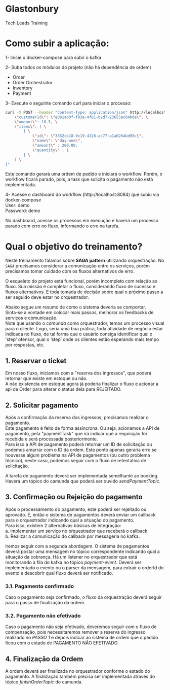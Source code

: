 # Glastonbury
Tech Leads Training

# Como subir a aplicação:

1- Inicie o docker-compose para subir o kafka

2- Suba todos os módulos do projeto (não há dependência de ordem)
- Order
- Order Orchestrator
- Inventory
- Payment

3- Execute o seguinte comando curl para iniciar o processo:

```sh 
curl -X POST --header "Content-Type: application/json" http://localhost:8080/orders -d "{\
    \"customerId\": \"e081ad0f-f83e-4f81-b2d7-23655ac04b8a\", \
    \"amount\": 10.5, \
    \"items\": [ \
        { \
            \"id\": \"3852cb18-9c19-4326-ac77-a1a0264bd98c\",
            \"name\": \"day-one\",
            \"amount\" : 200.00,
            \"quantity\" : 1
        } \
    ] \
}"
```

Este comando gerará uma ordem de pedido e iniciará o workflow.
Porém, o workflow ficará parado, pois, a task que solicita o pagamento não está implementada.

4- Acesse o dashboard do workflow (http://localhost:8084) que subiu via docker-compose \
User: demo \
Password: demo

No dashboard, acesse os processos em execução e haverá um processo parado com erro no fluxo, informando o erro na tarefa.


# Qual o objetivo do treinamento?

Neste treinamento falamos sobre **SAGA pattern** utilizando orquestração.
No `SAGA` precisamos considerar a comunicação entre os serviços, 
porém precisamos tomar cuidado com os fluxos alternativos de erro.

O esqueleto do projeto está funcional, porém incompleto com relação ao fluxo. 
Sua missão é completar o fluxo, considerando fluxo de sucesso e fluxos alternativos. 
E toda tomada de decisão sobre qual o próximo passo a ser seguido deve estar no orquestrador. 

Abaixo segue um resumo de como o sistema deveria se comportar. \
Sinta-se a vontade em colocar mais passos, melhorar os feedbacks de serviços e comunicação. \
Note que usando o *camunda* como orquestrador, temos um processo visual para o cliente. Logo, seria uma boa prática, 
toda atividade de negócio estar indicada no fluxo, de tal forma que o usuário consiga identificar qual o 'step' ofensor,
qual o ‘step’ onde os clientes estão esperando mais tempo por respostas, etc.


## 1. Reservar o ticket
Em nosso fluxo, iniciamos com a "reserva dos ingressos", que poderá retornar que existe em estoque ou não. \
A não existencia em estoque agora já poderia finalizar o fluxo e acionar a api de Order para alterar o status dela para REJEITADO.

## 2. Solicitar pagamento
Após a confirmação da reserva dos ingressos, precisamos realizar o pagamento.\
Este pagamento é feito de forma assíncrona. Ou seja, acionamos a API de pagamento, pela "paymentTask" que irá indicar
que a requisição foi recebida e será processada posteriormente. \
Para isso a API de pagamento poderá retornar um ID de solicitação ou podemos amarrar com o ID da ordem.
Este ponto apenas geraria erro se houvesse algum problema na API de pagamentos (ou outro problema técnico), 
neste caso, podemos seguir com o fluxo de retentativa de solicitação.

A tarefa de pagamento deverá ser implementada semelhante ao booking. Haverá um tópico do camunda
que poderá ser ouvido *sendPaymentTopic*.

## 3. Confirmação ou Rejeição do pagamento
Após o processamento do pagamento, este poderá ser rejeitado ou aprovado.
E, então o sistema de pagamentos deverá enviar um callback para o orquestrador indicando qual a situação do pagamento.\
Para isso, existem 2 alternativas básicas de integração: \
a. Implementar um serviço no orquestrador que receberá o callback\
b. Realizar a comunicação do callback por messageria no kafka.

Iremos seguir com a segunda abordagem. O sistema de pagamentos deverá postar uma mensagem no tópico correspondente
indicando qual a situação da cobrança.
Há um listener no orquestrador que está monitorando a fila do kafka no tópico *payment-event*.
Deverá ser implementado o evento ou o parser da mensagem, para extrair o orderId do evento e descobrir qual fluxo deverá 
ser notificado.

### 3.1. Pagamento confirmado
Caso o pagamento seja confirmado, o fluxo da orquestração deverá seguir para o passo de finalização da ordem.

### 3.2. Pagamento não efetivado
Caso o pagamento não seja efetivado, deveremos seguir com o fluxo de compensação, pois necessitaremos remover a reserva
do ingresso realizado no *PASSO 1* e depois indicar ao sistema de ordem que o pedido ficou com o estado de PAGAMENTO NÃO EFETIVADO.

## 4. Finalização da Ordem
A ordem deverá ser finalizada no orquestrador conforme o estado do pagamento.
A finalização também precisa ser implementada através do tópico *finishOrderTopic* do camunda.
